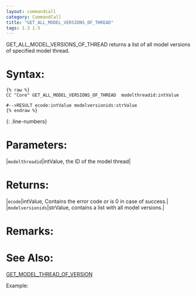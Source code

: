 ```yaml
---
layout: commandcall
category: CommandCall
title: "GET_ALL_MODEL_VERSIONS_OF_THREAD"
tags: 1.3 1.5
---
```


GET_ALL_MODEL_VERSIONS_OF_THREAD returns a list of all model versions of specified model thread.

# Syntax:  

```adoscript
{% raw %}
CC "Core" GET_ALL_MODEL_VERSIONS_OF_THREAD	modelthreadid:intValue

#-->RESULT ecode:intValue modelversionids:strValue
{% endraw %}
```
{: .line-numbers}

# Parameters:  

|`modelthreadid`|intValue, the ID of the model thread|

# Returns:  

|`ecode`|intValue, Contains the error code or is 0 in case of success.|
|`modelversionids`|strValue, contains a list with all model versions.|

# Remarks:



# See Also:  

[GET_MODEL_THREAD_OF_VERSION](get_model_thread_of_version.html "GET_MODEL_THREAD_OF_VERSION")  


Example:

